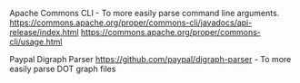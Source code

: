 Apache Commons CLI - To more easily parse command line arguments.
https://commons.apache.org/proper/commons-cli/javadocs/api-release/index.html
https://commons.apache.org/proper/commons-cli/usage.html 

Paypal Digraph Parser https://github.com/paypal/digraph-parser - To more easily parse DOT graph files
